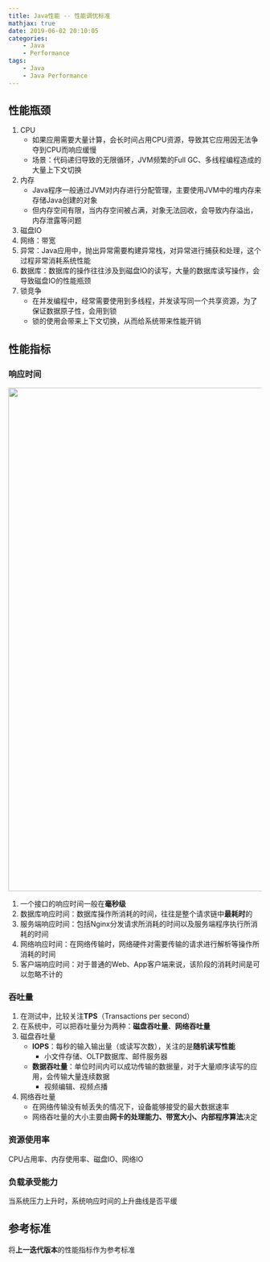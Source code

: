 ```yaml
---
title: Java性能 -- 性能调优标准
mathjax: true
date: 2019-06-02 20:10:05
categories:
    - Java
    - Performance
tags:
    - Java
    - Java Performance
---
```


## 性能瓶颈
1. CPU
    - 如果应用需要大量计算，会长时间占用CPU资源，导致其它应用因无法争夺到CPU而响应缓慢
    - 场景：代码递归导致的无限循环，JVM频繁的Full GC、多线程编程造成的大量上下文切换
2. 内存
    - Java程序一般通过JVM对内存进行分配管理，主要使用JVM中的堆内存来存储Java创建的对象
    - 但内存空间有限，当内存空间被占满，对象无法回收，会导致内存溢出，内存泄露等问题
3. 磁盘IO
4. 网络：带宽
5. 异常：Java应用中，抛出异常需要构建异常栈，对异常进行捕获和处理，这个过程非常消耗系统性能
6. 数据库：数据库的操作往往涉及到磁盘IO的读写，大量的数据库读写操作，会导致磁盘IO的性能瓶颈
7. 锁竞争
    - 在并发编程中，经常需要使用到多线程，并发读写同一个共享资源，为了保证数据原子性，会用到锁
    - 锁的使用会带来上下文切换，从而给系统带来性能开销

<!-- more -->

## 性能指标

### 响应时间
<img src="https://java-performance-1253868755.cos.ap-guangzhou.myqcloud.com/java-performance-response-time.jpg" width=1000/>

1. 一个接口的响应时间一般在**毫秒级**
2. 数据库响应时间：数据库操作所消耗的时间，往往是整个请求链中**最耗时**的
3. 服务端响应时间：包括Nginx分发请求所消耗的时间以及服务端程序执行所消耗的时间
4. 网络响应时间：在网络传输时，网络硬件对需要传输的请求进行解析等操作所消耗的时间
5. 客户端响应时间：对于普通的Web、App客户端来说，该阶段的消耗时间是可以忽略不计的

### 吞吐量
1. 在测试中，比较关注**TPS**（Transactions per second）
2. 在系统中，可以把吞吐量分为两种：**磁盘吞吐量**、**网络吞吐量**
3. 磁盘吞吐量
    - **IOPS**：每秒的输入输出量（或读写次数），关注的是**随机读写性能**
        - 小文件存储、OLTP数据库、邮件服务器
    - **数据吞吐量**：单位时间内可以成功传输的数据量，对于大量顺序读写的应用，会传输大量连续数据
        - 视频编辑、视频点播
4. 网络吞吐量
    - 在网络传输没有帧丢失的情况下，设备能够接受的最大数据速率
    - 网络吞吐量的大小主要由**网卡的处理能力、带宽大小、内部程序算法**决定

### 资源使用率
CPU占用率、内存使用率、磁盘IO、网络IO

### 负载承受能力
当系统压力上升时，系统响应时间的上升曲线是否平缓

## 参考标准
将**上一迭代版本**的性能指标作为参考标准

